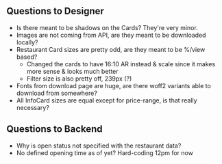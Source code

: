 ## Questions to Designer

- Is there meant to be shadows on the Cards? They're very minor.
- Images are not coming from API, are they meant to be downloaded locally?
- Restaurant Card sizes are pretty odd, are they meant to be %/view based?
  - Changed the cards to have 16:10 AR instead & scale since it makes more sense & looks much better
  - Filter size is also pretty off, 239px (?)
- Fonts from download page are huge, are there woff2 variants able to download from somewhere?
- All InfoCard sizes are equal except for price-range, is that really necessary?

## Questions to Backend

- Why is open status not specified with the restaurant data?
- No defined opening time as of yet? Hard-coding 12pm for now
